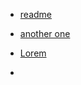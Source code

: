 - [readme](README.md)
- [another one](anotherone.md)

- [Lorem](https://jaspervdj.be/lorem-markdownum/)
-
